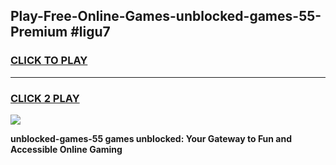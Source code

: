 
## Play-Free-Online-Games-unblocked-games-55-Premium #ligu7
<h3>
<a href="https://premium.freeplayer.one?title=unblocked-games-55&ref=8M">CLICK TO PLAY</a></h3>
<hr>

<h3>
<a href="https://premium.freeplayer.one?title=unblocked-games-55&ref=8M">CLICK 2 PLAY</a>
  
</h3>

<a href="https://premium.freeplayer.one?title=unblocked-games-55&ref=8M"><img src="https://clearcache.store/games.png"></a>


**unblocked-games-55 games unblocked: Your Gateway to Fun and Accessible Online Gaming**
